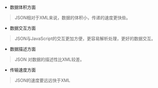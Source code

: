 - 数据体积方面
> JSON相对于XML来说，数据的体积小，传递的速度更快些。

- 数据交互方面
> JSON与JavaScript的交互更加方便，更容易解析处理，更好的数据交互。

- 数据描述方面
> JSON 对数据的描述性比XML较差。

- 传输速度方面

> JSON的速度要远远快于XML